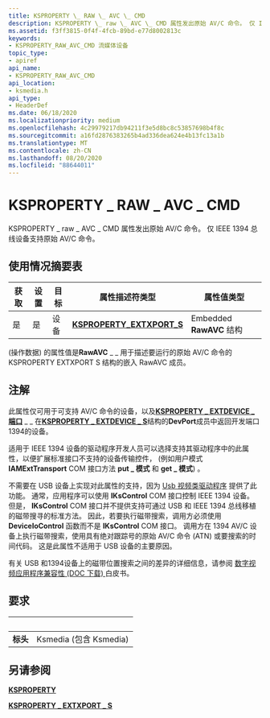 ```yaml
---
title: KSPROPERTY \_ RAW \_ AVC \_ CMD
description: KSPROPERTY \_ raw \_ AVC \_ CMD 属性发出原始 AV/C 命令。 仅 IEEE 1394 总线设备支持原始 AV/C 命令。
ms.assetid: f3ff3815-0f4f-4fcb-89bd-e77d8002813c
keywords:
- KSPROPERTY_RAW_AVC_CMD 流媒体设备
topic_type:
- apiref
api_name:
- KSPROPERTY_RAW_AVC_CMD
api_location:
- ksmedia.h
api_type:
- HeaderDef
ms.date: 06/18/2020
ms.localizationpriority: medium
ms.openlocfilehash: 4c29979217db94211f3e5d8bc8c53857698b4f8c
ms.sourcegitcommit: a16fd2876383265b4ad336dea624e4b13fc13a1b
ms.translationtype: MT
ms.contentlocale: zh-CN
ms.lasthandoff: 08/20/2020
ms.locfileid: "88644011"
---
```

# <a name="ksproperty_raw_avc_cmd"></a>KSPROPERTY \_ RAW \_ AVC \_ CMD

KSPROPERTY \_ raw \_ AVC \_ CMD 属性发出原始 AV/C 命令。 仅 IEEE 1394 总线设备支持原始 AV/C 命令。

## <a name="usage-summary-table"></a>使用情况摘要表

| 获取 | 设置 | 目标 | 属性描述符类型 | 属性值类型 |
|--|--|--|--|--|
| 是 | 是 | 设备 | [**KSPROPERTY_EXTXPORT_S**](https://docs.microsoft.com/windows-hardware/drivers/ddi/ksmedia/ns-ksmedia-ksproperty_extxport_s) | Embedded **RawAVC** 结构 |

 (操作数据) 的属性值是**RawAVC** \_ \_ 用于描述要运行的原始 AV/C 命令的 KSPROPERTY EXTXPORT S 结构的嵌入 RawAVC 成员。

## <a name="remarks"></a>注解

此属性仅可用于可支持 AV/C 命令的设备，以及[**KSPROPERTY \_ EXTDEVICE \_ 端口**](ksproperty-extdevice-port.md) \_ \_ 在[**KSPROPERTY \_ EXTDEVICE \_ S**](https://docs.microsoft.com/windows-hardware/drivers/ddi/ksmedia/ns-ksmedia-ksproperty_extdevice_s)结构的**DevPort**成员中返回开发端口1394的设备。

适用于 IEEE 1394 设备的驱动程序开发人员可以选择支持其驱动程序中的此属性，以便扩展标准接口不支持的设备传输控件， (例如用户模式 **IAMExtTransport** COM 接口方法 **put \_ 模式** 和 **get \_ 模式**) 。

不需要在 USB 设备上实现对此属性的支持，因为 [Usb 视频类驱动程序](https://docs.microsoft.com/windows-hardware/drivers/stream/usb-video-class-driver) 提供了此功能。 通常，应用程序可以使用 **IKsControl** COM 接口控制 IEEE 1394 设备。 但是， **IKsControl** COM 接口并不提供支持可通过 USB 和 IEEE 1394 总线移植的磁带搜寻的标准方法。 因此，若要执行磁带搜索，调用方必须使用 **DeviceIoControl** 函数而不是 **IKsControl** COM 接口。 调用方在 1394 AV/C 设备上执行磁带搜索，使用具有绝对跟踪号的原始 AV/C 命令 (ATN) 或要搜索的时间代码。 这是此属性不适用于 USB 设备的主要原因。

有关 USB 和1394设备上的磁带位置搜索之间的差异的详细信息，请参阅 [数字视频应用程序兼容性 (DOC 下载) ](https://go.microsoft.com/fwlink/?linkid=2085071) 白皮书。

## <a name="requirements"></a>要求

| &nbsp; | &nbsp; |
| --- | --- |
| **标头** | Ksmedia (包含 Ksmedia)  |

## <a name="see-also"></a>另请参阅

[**KSPROPERTY**](https://docs.microsoft.com/windows-hardware/drivers/ddi/ks/ns-ks-ksidentifier)

[**KSPROPERTY \_ EXTXPORT \_ S**](https://docs.microsoft.com/windows-hardware/drivers/ddi/ksmedia/ns-ksmedia-ksproperty_extxport_s)
